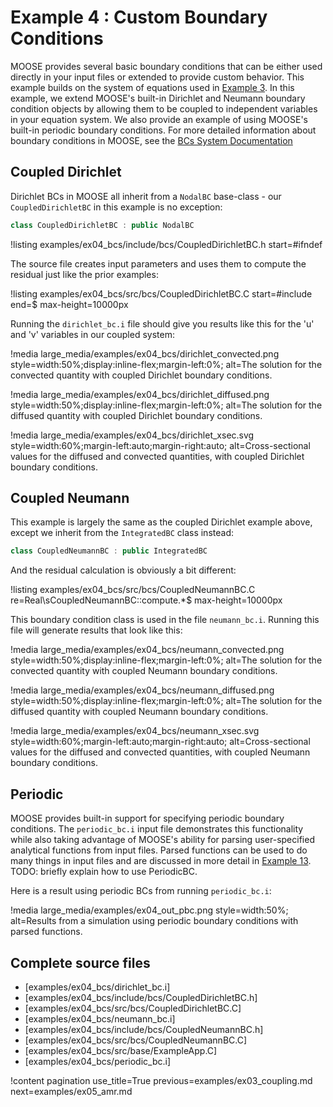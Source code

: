 # Example 4 : Custom Boundary Conditions

MOOSE provides several basic boundary conditions that can be either used directly in your input
files or extended to provide custom behavior.  This example builds on the system of equations used
in [Example 3](examples/ex03_coupling.md). In this example, we extend MOOSE's built-in Dirichlet and
Neumann boundary condition objects by allowing them to be coupled to independent variables in your
equation system.  We also provide an example of using MOOSE's built-in periodic boundary
conditions. For more detailed information about boundary conditions in MOOSE, see the
[BCs System Documentation](syntax/BCs/index.md)

## Coupled Dirichlet

Dirichlet BCs in MOOSE all inherit from a `NodalBC` base-class - our `CoupledDirichletBC` in this
example is no exception:

```cpp
class CoupledDirichletBC : public NodalBC
```

!listing examples/ex04_bcs/include/bcs/CoupledDirichletBC.h start=#ifndef

The source file creates input parameters and uses them to compute the residual just like the prior
examples:

!listing examples/ex04_bcs/src/bcs/CoupledDirichletBC.C start=#include end=$ max-height=10000px

Running the `dirichlet_bc.i` file should give you results like this for the 'u' and 'v' variables
in our coupled system:

!media large_media/examples/ex04_bcs/dirichlet_convected.png
       style=width:50%;display:inline-flex;margin-left:0%;
       alt=The solution for the convected quantity with coupled Dirichlet boundary conditions.

!media large_media/examples/ex04_bcs/dirichlet_diffused.png
       style=width:50%;display:inline-flex;margin-left:0%;
       alt=The solution for the diffused quantity with coupled Dirichlet boundary conditions.

!media large_media/examples/ex04_bcs/dirichlet_xsec.svg
       style=width:60%;margin-left:auto;margin-right:auto;
       alt=Cross-sectional values for the diffused and convected quantities, with coupled Dirichlet boundary conditions.

## Coupled Neumann

This example is largely the same as the coupled Dirichlet example above, except we inherit from
the `IntegratedBC` class instead:

```cpp
class CoupledNeumannBC : public IntegratedBC
```

And the residual calculation is obviously a bit different:

!listing examples/ex04_bcs/src/bcs/CoupledNeumannBC.C re=Real\sCoupledNeumannBC::compute.*$ max-height=10000px

This boundary condition class is used in the file `neumann_bc.i`.  Running this file will generate
results that look like this:

!media large_media/examples/ex04_bcs/neumann_convected.png
       style=width:50%;display:inline-flex;margin-left:0%;
       alt=The solution for the convected quantity with coupled Neumann boundary conditions.

!media large_media/examples/ex04_bcs/neumann_diffused.png
       style=width:50%;display:inline-flex;margin-left:0%;
       alt=The solution for the diffused quantity with coupled Neumann boundary conditions.

!media large_media/examples/ex04_bcs/neumann_xsec.svg
       style=width:60%;margin-left:auto;margin-right:auto;
       alt=Cross-sectional values for the diffused and convected quantities, with coupled Neumann boundary conditions.


## Periodic

MOOSE provides built-in support for specifying periodic boundary conditions.  The `periodic_bc.i`
input file demonstrates this functionality while also taking advantage of MOOSE's ability for
parsing user-specified analytical functions from input files. Parsed functions can be used to do
many things in input files and are discussed in more detail in [Example 13](examples/ex13_functions.md).
TODO: briefly explain how to use PeriodicBC.

Here is a result using periodic BCs from running `periodic_bc.i`:

!media large_media/examples/ex04_out_pbc.png
       style=width:50%;
       alt=Results from a simulation using periodic boundary conditions with parsed functions.

## Complete source files

- [examples/ex04_bcs/dirichlet_bc.i]
- [examples/ex04_bcs/include/bcs/CoupledDirichletBC.h]
- [examples/ex04_bcs/src/bcs/CoupledDirichletBC.C]
- [examples/ex04_bcs/neumann_bc.i]
- [examples/ex04_bcs/include/bcs/CoupledNeumannBC.h]
- [examples/ex04_bcs/src/bcs/CoupledNeumannBC.C]
- [examples/ex04_bcs/src/base/ExampleApp.C]
- [examples/ex04_bcs/periodic_bc.i]

!content pagination use_title=True
                    previous=examples/ex03_coupling.md
                    next=examples/ex05_amr.md
